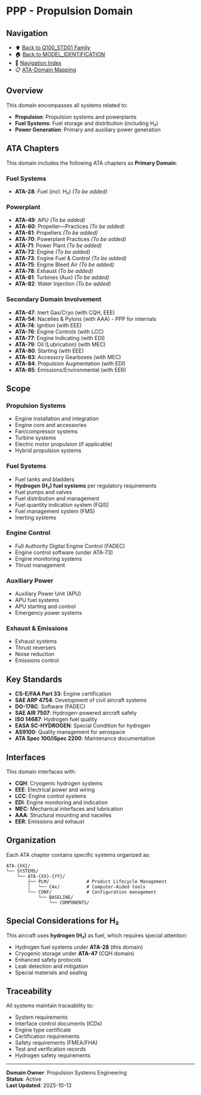 # PPP - Propulsion Domain

## Navigation

- ⬆️ [Back to Q100_STD01 Family](../../README.md)
- 🏠 [Back to MODEL_IDENTIFICATION](../../../../../../../README.md)
- 🧭 [Navigation Index](../../../../../../../NAVIGATION_INDEX.md)
- 📋 [ATA-Domain Mapping](../ATA_DOMAIN_MAPPING.csv)

## Overview

This domain encompasses all systems related to:
- **Propulsion**: Propulsion systems and powerplants
- **Fuel Systems**: Fuel storage and distribution (including H₂)
- **Power Generation**: Primary and auxiliary power generation

## ATA Chapters

This domain includes the following ATA chapters as **Primary Domain**:

### Fuel Systems
- **ATA-28**: Fuel (incl. H₂) *(To be added)*

### Powerplant
- **ATA-49**: APU *(To be added)*
- **ATA-60**: Propeller—Practices *(To be added)*
- **ATA-61**: Propellers *(To be added)*
- **ATA-70**: Powerplant Practices *(To be added)*
- **ATA-71**: Power Plant *(To be added)*
- **ATA-72**: Engine *(To be added)*
- **ATA-73**: Engine Fuel & Control *(To be added)*
- **ATA-75**: Engine Bleed Air *(To be added)*
- **ATA-78**: Exhaust *(To be added)*
- **ATA-81**: Turbines (Aux) *(To be added)*
- **ATA-82**: Water Injection *(To be added)*

### Secondary Domain Involvement
- **ATA-47**: Inert Gas/Cryo (with CQH, EEE)
- **ATA-54**: Nacelles & Pylons (with AAA) - PPP for internals
- **ATA-74**: Ignition (with EEE)
- **ATA-76**: Engine Controls (with LCC)
- **ATA-77**: Engine Indicating (with EDI)
- **ATA-79**: Oil (Lubrication) (with MEC)
- **ATA-80**: Starting (with EEE)
- **ATA-83**: Accessory Gearboxes (with MEC)
- **ATA-84**: Propulsion Augmentation (with EDI)
- **ATA-85**: Emissions/Environmental (with EER)

## Scope

### Propulsion Systems
- Engine installation and integration
- Engine core and accessories
- Fan/compressor systems
- Turbine systems
- Electric motor propulsion (if applicable)
- Hybrid propulsion systems

### Fuel Systems
- Fuel tanks and bladders
- **Hydrogen (H₂) fuel systems** per regulatory requirements
- Fuel pumps and valves
- Fuel distribution and management
- Fuel quantity indication system (FQIS)
- Fuel management system (FMS)
- Inerting systems

### Engine Control
- Full Authority Digital Engine Control (FADEC)
- Engine control software (under ATA-73)
- Engine monitoring systems
- Thrust management

### Auxiliary Power
- Auxiliary Power Unit (APU)
- APU fuel systems
- APU starting and control
- Emergency power systems

### Exhaust & Emissions
- Exhaust systems
- Thrust reversers
- Noise reduction
- Emissions control

## Key Standards

- **CS-E/FAA Part 33**: Engine certification
- **SAE ARP 4754**: Development of civil aircraft systems
- **DO-178C**: Software (FADEC)
- **SAE AIR 7507**: Hydrogen-powered aircraft safety
- **ISO 14687**: Hydrogen fuel quality
- **EASA SC-HYDROGEN**: Special Condition for hydrogen
- **AS9100**: Quality management for aerospace
- **ATA Spec 100/iSpec 2200**: Maintenance documentation

## Interfaces

This domain interfaces with:
- **CQH**: Cryogenic hydrogen systems
- **EEE**: Electrical power and wiring
- **LCC**: Engine control systems
- **EDI**: Engine monitoring and indication
- **MEC**: Mechanical interfaces and lubrication
- **AAA**: Structural mounting and nacelles
- **EER**: Emissions and exhaust

## Organization

Each ATA chapter contains specific systems organized as:

```
ATA-{XX}/
└── SYSTEMS/
    └── ATA-{XX}-{YY}/
        ├── PLM/              # Product Lifecycle Management
        │   └── CAx/          # Computer-Aided tools
        └── CONF/             # Configuration management
            └── BASELINE/
                └── COMPONENTS/
```

## Special Considerations for H₂

This aircraft uses **hydrogen (H₂)** as fuel, which requires special attention:
- Hydrogen fuel systems under **ATA-28** (this domain)
- Cryogenic storage under **ATA-47** (CQH domain)
- Enhanced safety protocols
- Leak detection and mitigation
- Special materials and sealing

## Traceability

All systems maintain traceability to:
- System requirements
- Interface control documents (ICDs)
- Engine type certificate
- Certification requirements
- Safety requirements (FMEA/FHA)
- Test and verification records
- Hydrogen safety requirements

---

**Domain Owner**: Propulsion Systems Engineering  
**Status**: Active  
**Last Updated**: 2025-10-13
